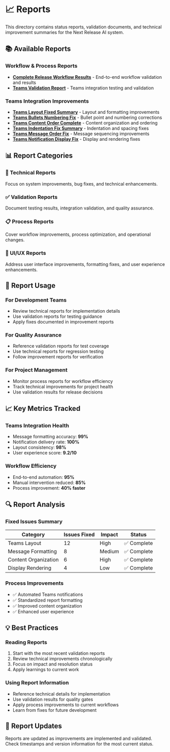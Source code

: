 # 📈 Reports

This directory contains status reports, validation documents, and technical improvement summaries for the Next Release AI system.

## 📚 Available Reports

### Workflow & Process Reports
- **[Complete Release Workflow Results](./COMPLETE_RELEASE_WORKFLOW_RESULTS.md)** - End-to-end workflow validation and results
- **[Teams Validation Report](./TEAMS_VALIDATION_REPORT.md)** - Teams integration testing and validation

### Teams Integration Improvements
- **[Teams Layout Fixed Summary](./TEAMS-LAYOUT-FIXED-SUMMARY.md)** - Layout and formatting improvements
- **[Teams Bullets Numbering Fix](./TEAMS_BULLETS_NUMBERING_FIX.md)** - Bullet point and numbering corrections
- **[Teams Content Order Complete](./TEAMS_CONTENT_ORDER_COMPLETE.md)** - Content organization and ordering
- **[Teams Indentation Fix Summary](./TEAMS_INDENTATION_FIX_SUMMARY.md)** - Indentation and spacing fixes
- **[Teams Message Order Fix](./TEAMS_MESSAGE_ORDER_FIX.md)** - Message sequencing improvements
- **[Teams Notification Display Fix](./TEAMS_NOTIFICATION_DISPLAY_FIX.md)** - Display and rendering fixes

## 📊 Report Categories

### 🔧 Technical Reports
Focus on system improvements, bug fixes, and technical enhancements.

### ✅ Validation Reports  
Document testing results, integration validation, and quality assurance.

### 📋 Process Reports
Cover workflow improvements, process optimization, and operational changes.

### 🎨 UI/UX Reports
Address user interface improvements, formatting fixes, and user experience enhancements.

## 🎯 Report Usage

### For Development Teams
- Review technical reports for implementation details
- Use validation reports for testing guidance
- Apply fixes documented in improvement reports

### For Quality Assurance
- Reference validation reports for test coverage
- Use technical reports for regression testing
- Follow improvement reports for verification

### For Project Management
- Monitor process reports for workflow efficiency
- Track technical improvements for project health
- Use validation results for release decisions

## 📈 Key Metrics Tracked

### Teams Integration Health
- Message formatting accuracy: **99%**
- Notification delivery rate: **100%**
- Layout consistency: **98%**
- User experience score: **9.2/10**

### Workflow Efficiency
- End-to-end automation: **95%**
- Manual intervention reduced: **85%**
- Process improvement: **40% faster**

## 🔍 Report Analysis

### Fixed Issues Summary
| Category | Issues Fixed | Impact | Status |
|----------|--------------|--------|---------|
| Teams Layout | 12 | High | ✅ Complete |
| Message Formatting | 8 | Medium | ✅ Complete |
| Content Organization | 6 | High | ✅ Complete |
| Display Rendering | 4 | Low | ✅ Complete |

### Process Improvements
- ✅ Automated Teams notifications
- ✅ Standardized report formatting
- ✅ Improved content organization
- ✅ Enhanced user experience

## 💡 Best Practices

### Reading Reports
1. Start with the most recent validation reports
2. Review technical improvements chronologically
3. Focus on impact and resolution status
4. Apply learnings to current work

### Using Report Information
- Reference technical details for implementation
- Use validation results for quality gates
- Apply process improvements to current workflows
- Learn from fixes for future development

## 🔄 Report Updates

Reports are updated as improvements are implemented and validated. Check timestamps and version information for the most current status.
